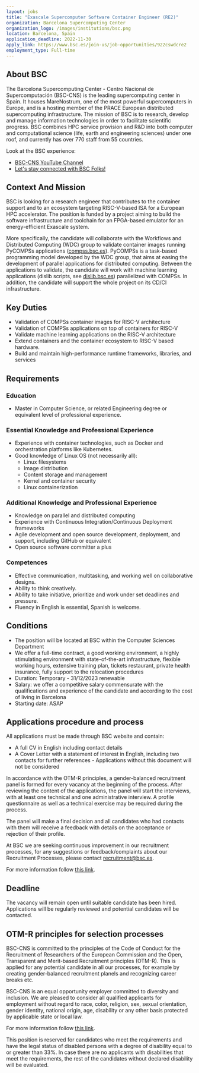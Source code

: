```yaml
---
layout: jobs
title: "Exascale Supercomputer Software Container Engineer (RE2)"
organization: Barcelona Supercomputing Center
organization_logo: /images/institutions/bsc.png
location: Barcelona, Spain
application_deadline: 2022-11-30
apply_link: https://www.bsc.es/join-us/job-opportunities/922cswdcre2
employment_type: Full-time
---
```


## About BSC

The Barcelona Supercomputing Center - Centro Nacional de Supercomputación (BSC-CNS) is the leading supercomputing center in Spain. It houses MareNostrum, one of the most powerful supercomputers in Europe, and is a hosting member of the PRACE European distributed supercomputing infrastructure. The mission of BSC is to research, develop and manage information technologies in order to facilitate scientific progress. BSC combines HPC service provision and R&D into both computer and computational science (life, earth and engineering sciences) under one roof, and currently has over 770 staff from 55 countries.

Look at the BSC experience:
- [BSC-CNS YouTube Channel](https://www.youtube.com/channel/UC-jQw5yIjnUTRAg4DwOY4aA)
- [Let's stay connected with BSC Folks!](https://www.youtube.com/watch?v=VRkEii7OzRE)

## Context And Mission

BSC is looking for a research engineer that contributes to the container support and to an ecosystem targeting RISC-V-based ISA for a European HPC accelerator. The position is funded by a project aiming to build the software infrastructure and toolchain for an FPGA-based emulator for an energy-efficient Exascale system.

More specifically, the candidate will collaborate with the Workflows and Distributed Computing (WDC) group to validate container images running PyCOMPSs applications ([compss.bsc.es](compss.bsc.es)). PyCOMPSs is a task-based programming model developed by the WDC group, that aims at easing the development of parallel applications for distributed computing. Between the applications to validate, the candidate will work with machine learning applications (dislib scripts, see [dislib.bsc.es](dislib.bsc.es)) parallelized with COMPSs. In addition, the candidate will support 
the whole project on its CD/CI infrastructure.

## Key Duties

- Validation of COMPSs container images for RISC-V architecture
- Validation of COMPSs applications on top of containers for RISC-V
- Validate machine learning applications on the RISC-V architecture
- Extend containers and the container ecosystem to RISC-V based hardware.
- Build and maintain high-performance runtime frameworks, libraries, and services

## Requirements

### Education
- Master in Computer Science, or related Engineering degree or equivalent level of professional experience.

### Essential Knowledge and Professional Experience
- Experience with container technologies, such as Docker and orchestration platforms like Kubernetes.
- Good knowledge of Linux OS (not necessarily all):
    - Linux filesystems
    - Image distribution
    - Content storage and management
    - Kernel and container security
    - Linux containerization

### Additional Knowledge and Professional Experience
- Knowledge on parallel and distributed computing
- Experience with Continuous Integration/Continuous Deployment frameworks
- Agile development and open source development, deployment, and support, including GitHub or equivalent
- Open source software committer a plus

### Competences
- Effective communication, multitasking, and working well on collaborative designs.
- Ability to think creatively.
- Ability to take initiative, prioritize and work under set deadlines and pressure.
- Fluency in English is essential, Spanish is welcome.

## Conditions

- The position will be located at BSC within the Computer Sciences Department
- We offer a full-time contract, a good working environment, a highly stimulating environment with state-of-the-art infrastructure, flexible working hours, extensive training plan, tickets restaurant, private health insurance, fully support to the relocation procedures
- Duration: Temporary - 31/12/2023 renewable
- Salary: we offer a competitive salary commensurate with the qualifications and experience of the candidate and according to the cost of living in Barcelona
- Starting date: ASAP

## Applications procedure and process

All applications must be made through BSC website and contain:

- A full CV in English including contact details
- A Cover Letter with a statement of interest in English, including two contacts for further references - Applications without this document will not be considered

In accordance with the OTM-R principles, a gender-balanced recruitment panel is formed for every vacancy at the beginning of the process. After reviewing the content of the applications, the panel will start the interviews, with at least one technical and one administrative interview. A profile questionnaire as well as a technical exercise may be required during the process.

The panel will make a final decision and all candidates who had contacts with them will receive a feedback with details on the acceptance or rejection of their profile.

At BSC we are seeking continuous improvement in our recruitment processes, for any suggestions or feedback/complaints about our Recruitment Processes, please contact [recruitment@bsc.es](mailto:recruitment@bsc.es).

For more information follow [this link](https://www.bsc.es/join-us/why-to-work-at-bsc/recruitment-process).

## Deadline

The vacancy will remain open until suitable candidate has been hired. Applications will be regularly reviewed and potential candidates will be contacted.

## OTM-R principles for selection processes

BSC-CNS is committed to the principles of the Code of Conduct for the Recruitment of Researchers of the European Commission and the Open, Transparent and Merit-based Recruitment principles (OTM-R). This is applied for any potential candidate in all our processes, for example by creating gender-balanced recruitment planels and recognizing career breaks etc.

BSC-CNS is an equal opportunity employer committed to diversity and inclusion. We are pleased to consider all qualified applicants for employment without regard to race, color, religion, sex, sexual orientation, gender identity, national origin, age, disability or any other basis protected by applicable state or local law.

For more information follow [this link](https://www.bsc.es/join-us/why-to-work-at-bsc/recruitment-process).

This position is reserved for candidates who meet the requirements and have the legal status of disabled persons with a degree of disability equal to or greater than 33%. In case there are no applicants with disabilities that meet the requirements, the rest of the candidates without declared disability will be evaluated.
